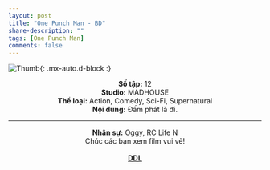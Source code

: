 ```yaml
---
layout: post
title: "One Punch Man - BD"
share-description: ""
tags: [One Punch Man]
comments: false
---
```


![Thumb](https://tpn-team.github.io/assets/img/onepunchman_thumb.jpg){: .mx-auto.d-block :}
<center>
<b>Số tập:</b> 12 <br>
<b>Studio:</b> MADHOUSE <br>
<b>Thể loại:</b> Action, Comedy, Sci-Fi, Supernatural <br>
<b>Nội dung:</b> Đấm phát là đi.
 <br>

<hr>

<b>Nhân sự:</b> Oggy, RC Life N <br>
Chúc các bạn xem film vui vẻ!<br><br>
<b><a href="https://github.com/TPN-Team/TPN-Team-DDL/blob/master/One%20Punch%20Man.md">DDL</a></b> <br>
</center>
<!-- excerpt-end -->

